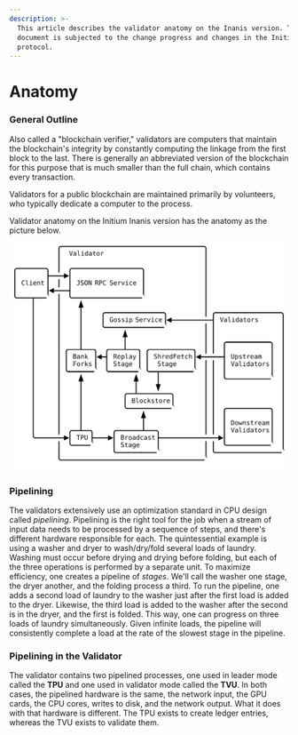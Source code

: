 ```yaml
---
description: >-
  This article describes the validator anatomy on the Inanis version. This
  document is subjected to the change progress and changes in the Initium
  protocol.
---
```


# Anatomy

### General Outline&#x20;

Also called a "blockchain verifier," validators are computers that maintain the blockchain's integrity by constantly computing the linkage from the first block to the last. There is generally an abbreviated version of the blockchain for this purpose that is much smaller than the full chain, which contains every transaction.

Validators for a public blockchain are maintained primarily by volunteers, who typically dedicate a computer to the process.

Validator anatomy on the Initium Inanis version has the anatomy as the picture below.&#x20;

![Figure 1. Validator Anatomy on the Initium Inanis version. ](../../.gitbook/assets/validator-64cad642fda2dc0de9cd1b695651e620.svg)

### Pipelining

The validators extensively use an optimization standard in CPU design called _pipelining_. Pipelining is the right tool for the job when a stream of input data needs to be processed by a sequence of steps, and there's different hardware responsible for each. The quintessential example is using a washer and dryer to wash/dry/fold several loads of laundry. Washing must occur before drying and drying before folding, but each of the three operations is performed by a separate unit. To maximize efficiency, one creates a pipeline of _stages_. We'll call the washer one stage, the dryer another, and the folding process a third. To run the pipeline, one adds a second load of laundry to the washer just after the first load is added to the dryer. Likewise, the third load is added to the washer after the second is in the dryer, and the first is folded. This way, one can progress on three loads of laundry simultaneously. Given infinite loads, the pipeline will consistently complete a load at the rate of the slowest stage in the pipeline.

### Pipelining in the Validator

The validator contains two pipelined processes, one used in leader mode called the **TPU** and one used in validator mode called the **TVU**. In both cases, the pipelined hardware is the same, the network input, the GPU cards, the CPU cores, writes to disk, and the network output. What it does with that hardware is different. The TPU exists to create ledger entries, whereas the TVU exists to validate them.
